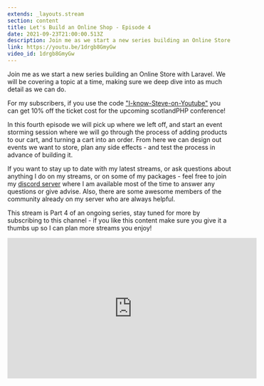```yaml
---
extends: _layouts.stream
section: content
title: Let's Build an Online Shop - Episode 4
date: 2021-09-23T21:00:00.513Z
description: Join me as we start a new series building an Online Store with Laravel. We will be covering a topic at a time, making sure we deep dive into as much detail as we can do.
link: https://youtu.be/1drgb8GmyGw
video_id: 1drgb8GmyGw
---
```

Join me as we start a new series building an Online Store with Laravel. We will be covering a topic at a time, making sure we deep dive into as much detail as we can do.

For my subscribers, if you use the code ["I-know-Steve-on-Youtube"](https://conference.scotlandphp.co.uk/2021/tickets?discount=I-know-Steve-on-Youtube) you can get 10% off the ticket cost for the upcoming scotlandPHP conference! 

In this fourth episode we will pick up where we left off, and start an event storming session where we will go through the process of adding products to our cart, and turning a cart into an order. From here we can design out events we want to store, plan any side effects - and test the process in advance of building it.

If you want to stay up to date with my latest streams, or ask questions about anything I do on my streams, or on some of my packages - feel free to join my [discord server](https://discord.gg/FtPtsdDV9U) where I am available most of the time to answer any questions or give advise. Also, there are some awesome members of the community already on my server who are always helpful.

This stream is Part 4 of an ongoing series, stay tuned for more by subscribing to this channel - if you like this content make sure you give it a thumbs up so I can plan more streams you enjoy!

<div class="aspect-w-16 aspect-h-9">
    <iframe width="560" height="315" src="https://www.youtube.com/embed/1drgb8GmyGw" title="YouTube video player" frameborder="0" allow="accelerometer; autoplay; clipboard-write; encrypted-media; gyroscope; picture-in-picture" allowfullscreen></iframe>
</div>